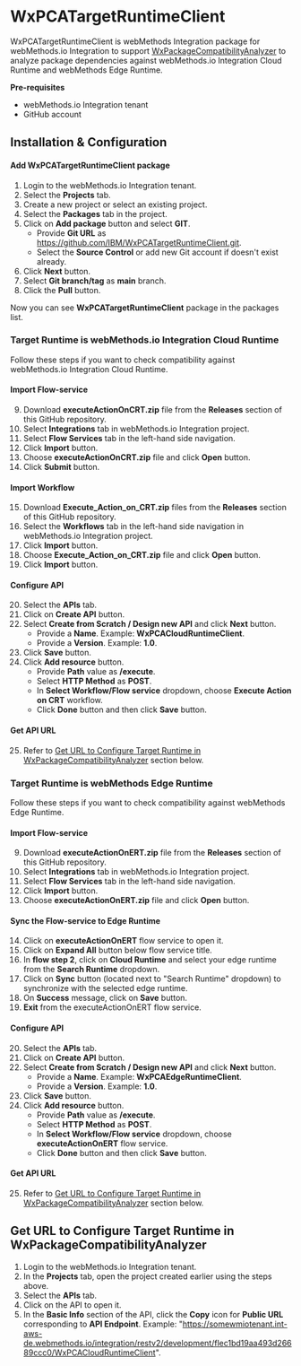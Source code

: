 # WxPCATargetRuntimeClient
WxPCATargetRuntimeClient is webMethods Integration package for webMethods.io Integration to support [WxPackageCompatibilityAnalyzer](https://github.com/IBM/WxPackageCompatibilityAnalyzer.git) to analyze package dependencies against webMethods.io Integration Cloud Runtime and webMethods Edge Runtime.

**Pre-requisites**
* webMethods.io Integration tenant
* GitHub account

## Installation & Configuration

#### Add WxPCATargetRuntimeClient package
1. Login to the webMethods.io Integration tenant.
2. Select the **Projects** tab.
3. Create a new project or select an existing project.
4. Select the **Packages** tab in the project.
5. Click on **Add package** button and select **GIT**.
   * Provide **Git URL** as https://github.com/IBM/WxPCATargetRuntimeClient.git.
   * Select the **Source Control** or add new Git account if doesn't exist already.
6. Click **Next** button.
7. Select **Git branch/tag** as **main** branch.
8. Click the **Pull** button.

Now you can see **WxPCATargetRuntimeClient** package in the packages list.

### Target Runtime is webMethods.io Integration Cloud Runtime
Follow these steps if you want to check compatibility against webMethods.io Integration Cloud Runtime.

#### Import Flow-service
9. Download **executeActionOnCRT.zip** file from the **Releases** section of this GitHub repository.
10. Select **Integrations** tab in webMethods.io Integration project.
11. Select **Flow Services** tab in the left-hand side navigation.
12. Click **Import** button.
13. Choose **executeActionOnCRT.zip** file and click **Open** button.
14. Click **Submit** button.

#### Import Workflow
15. Download **Execute_Action_on_CRT.zip** files from the **Releases** section of this GitHub repository.
16. Select the **Workflows** tab in the left-hand side navigation in webMethods.io Integration project.
17. Click **Import** button.
18. Choose **Execute_Action_on_CRT.zip** file and click **Open** button.
19. Click **Import** button.

#### Configure API
20. Select the **APIs** tab.
21. Click on **Create API** button.
22. Select **Create from Scratch / Design new API** and click **Next** button.
    * Provide a **Name**. Example: **WxPCACloudRuntimeClient**.
    * Provide a **Version**. Example: **1.0**.
23. Click **Save** button.
24. Click **Add resource** button.
    * Provide **Path** value as **/execute**.
    * Select **HTTP Method** as **POST**.
    * In **Select Workflow/Flow service** dropdown, choose **Execute Action on CRT** workflow.
    * Click **Done** button and then click **Save** button.
      
#### Get API URL
25. Refer to [Get URL to Configure Target Runtime in WxPackageCompatibilityAnalyzer](https://github.com/IBM/WxPCATargetRuntimeClient/tree/main?tab=readme-ov-file#get-url-to-configure-target-runtime-in-wxpackagecompatibilityanalyzer) section below.

### Target Runtime is webMethods Edge Runtime
Follow these steps if you want to check compatibility against webMethods Edge Runtime.

#### Import Flow-service
9. Download **executeActionOnERT.zip** file from the **Releases** section of this GitHub repository.
10. Select **Integrations** tab in webMethods.io Integration project.
11. Select **Flow Services** tab in the left-hand side navigation.
12. Click **Import** button.
13. Choose **executeActionOnERT.zip** file and click **Open** button.

#### Sync the Flow-service to Edge Runtime
14. Click on **executeActionOnERT** flow service to open it.
15. Click on **Expand All** button below flow service title.
16. In **flow step 2**, click on **Cloud Runtime** and select your edge runtime from the **Search Runtime** dropdown.
17. Click on **Sync** button (located next to "Search Runtime" dropdown) to synchronize with the selected edge runtime.
18. On **Success** message, click on **Save** button.
19. **Exit** from the executeActionOnERT flow service.

#### Configure API
20. Select the **APIs** tab.
21. Click on **Create API** button.
22. Select **Create from Scratch / Design new API** and click **Next** button.
    * Provide a **Name**. Example: **WxPCAEdgeRuntimeClient**.
    * Provide a **Version**. Example: **1.0**.
23. Click **Save** button.
24. Click **Add resource** button.
    * Provide **Path** value as **/execute**.
    * Select **HTTP Method** as **POST**.
    * In **Select Workflow/Flow service** dropdown, choose **executeActionOnERT** flow service.
    * Click **Done** button and then click **Save** button.

#### Get API URL
25. Refer to [Get URL to Configure Target Runtime in WxPackageCompatibilityAnalyzer](https://github.com/IBM/WxPCATargetRuntimeClient/tree/main?tab=readme-ov-file#get-url-to-configure-target-runtime-in-wxpackagecompatibilityanalyzer) section below.

## Get URL to Configure Target Runtime in WxPackageCompatibilityAnalyzer
1. Login to the webMethods.io Integration tenant.
2. In the **Projects** tab, open the project created earlier using the steps above.
3. Select the **APIs** tab.
4. Click on the API to open it.
5. In the **Basic Info** section of the API, click the **Copy** icon for **Public URL** corresponding to **API Endpoint**. Example: "https://somewmiotenant.int-aws-de.webmethods.io/integration/restv2/development/flec1bd19aa493d26689ccc0/WxPCACloudRuntimeClient".
